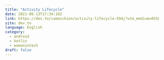 ```yaml
---
title: "Activity Lifecycle"
date: 2021-06-13T17:34:19Z
link: https://dev.to/camaschion/activity-lifecycle-594j?utm_medium=RSS&utm_source=news.12bit.vn
site: dev.to
language: English
category:
  - android
  - kotlin
  - womanintech
draft: false
---
```

